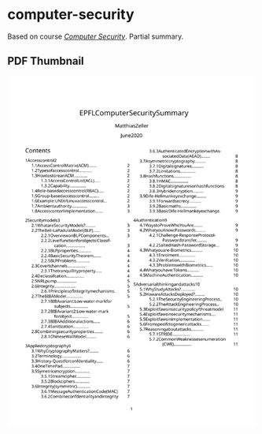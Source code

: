 

# computer-security


Based on course *[Computer Security](https://edu.epfl.ch/coursebook/en/computer-security-COM-301)*.
Partial summary.


## PDF Thumbnail

![](output.svg)

